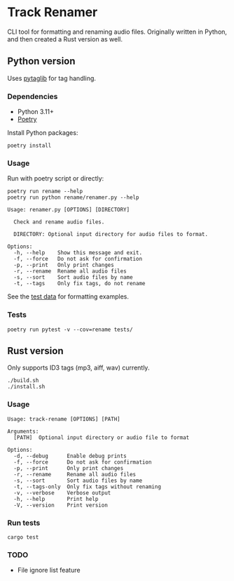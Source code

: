 # Track Renamer

CLI tool for formatting and renaming audio files.
Originally written in Python,
and then created a Rust version as well.

## Python version

Uses [pytaglib](https://github.com/supermihi/pytaglib) for tag handling.

### Dependencies

- Python 3.11+
- [Poetry](https://github.com/python-poetry/poetry)

Install Python packages:

```shell
poetry install
```

### Usage

Run with poetry script or directly:

```shell
poetry run rename --help
poetry run python rename/renamer.py --help
```

```console
Usage: renamer.py [OPTIONS] [DIRECTORY]

  Check and rename audio files.

  DIRECTORY: Optional input directory for audio files to format.

Options:
  -h, --help    Show this message and exit.
  -f, --force   Do not ask for confirmation
  -p, --print   Only print changes
  -r, --rename  Rename all audio files
  -s, --sort    Sort audio files by name
  -t, --tags    Only fix tags, do not rename
```

See the [test data](./tests/test_data.py) for formatting examples.

### Tests

```shell
poetry run pytest -v --cov=rename tests/
```

## Rust version

Only supports ID3 tags (mp3, aiff, wav) currently.

```shell
./build.sh
./install.sh
```

### Usage

```console
Usage: track-rename [OPTIONS] [PATH]

Arguments:
  [PATH]  Optional input directory or audio file to format

Options:
  -d, --debug      Enable debug prints
  -f, --force      Do not ask for confirmation
  -p, --print      Only print changes
  -r, --rename     Rename all audio files
  -s, --sort       Sort audio files by name
  -t, --tags-only  Only fix tags without renaming
  -v, --verbose    Verbose output
  -h, --help       Print help
  -V, --version    Print version
```

### Run tests

```shell
cargo test
```

### TODO

- File ignore list feature
